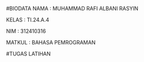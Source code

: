 #BIODATA
NAMA : MUHAMMAD RAFI ALBANI RASYIN

KELAS : TI.24.A.4

NIM : 312410316

MATKUL : BAHASA PEMROGRAMAN 

#TUGAS LATIHAN 



